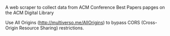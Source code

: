 A web scraper to collect data from ACM Conference Best Papers papges on the ACM Digital Library

Use All Origins (http://multiverso.me/AllOrigins) to bypass CORS (Cross-Origin Resource Sharing) restrictions. 